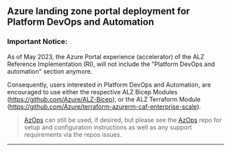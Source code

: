## Azure landing zone portal deployment for Platform DevOps and Automation

### Important Notice:

As of May 2023, the Azure Portal experience (accelerator) of the ALZ Reference Implementation (RI), will not include the "Platform DevOps and automation" section anymore.

Consequently, users interested in Platform DevOps and Automation, are encouraged to use either the respective ALZ Bicep Modules (https://github.com/Azure/ALZ-Bicep), or the ALZ Terraform Module (https://github.com/Azure/terraform-azurerm-caf-enterprise-scale).

> [AzOps](https://github.com/Azure/AzOps) can still be used, if desired, but please see the [AzOps](https://github.com/Azure/AzOps) repo for setup and configuration instructions as well as any support requirements via the repos issues.

---